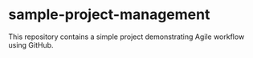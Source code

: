# sample-project-management
This repository contains a simple project demonstrating Agile  workflow using GitHub.
